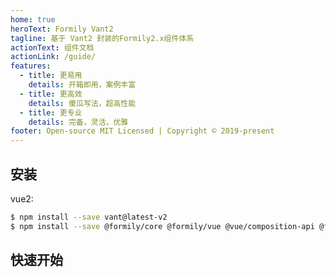 ```yaml
---
home: true
heroText: Formily Vant2
tagline: 基于 Vant2 封装的Formily2.x组件体系
actionText: 组件文档
actionLink: /guide/
features:
  - title: 更易用
    details: 开箱即用，案例丰富
  - title: 更高效
    details: 傻瓜写法，超高性能
  - title: 更专业
    details: 完备，灵活，优雅
footer: Open-source MIT Licensed | Copyright © 2019-present
---
```


## 安装

vue2:

```bash
$ npm install --save vant@latest-v2
$ npm install --save @formily/core @formily/vue @vue/composition-api @formily/vant2
```

## 快速开始

<dumi-previewer demoPath="index" :collapsed="false" />
